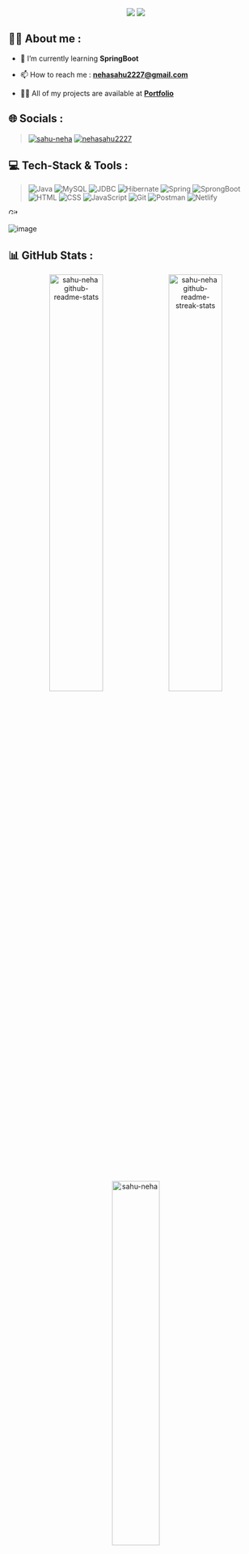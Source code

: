 <p align="center">
  <img src="https://readme-typing-svg.demolab.com/?lines=Hi+👋+from+Neha!;Java+Developer+From+India&font=Fira%20Code&center=true&width=700&height=50&weight=700&size=25&duration=2000&pause=2000">
  <img src="https://user-images.githubusercontent.com/73097560/115834477-dbab4500-a447-11eb-908a-139a6edaec5c.gif">
</p> 

## 👨‍💻 About me :

- 🌱 I’m currently learning **SpringBoot**

- 📫 How to reach me : **nehasahu2227@gmail.com**

- 👨‍💻 All of my projects are available at **[Portfolio](https://sahu-neha.github.io/)**

## 🌐 Socials :

<!-- ><a href="http://www.linkedin.com/in/sahu-neha" target="blank"><img align="center" src="https://cdn.jsdelivr.net/npm/simple-icons@3.0.1/icons/linkedin.svg" alt="sahu-neha" height="30" width="40" /></a>
<a href="https://www.hackerrank.com/nehasahu2227" target="blank"><img align="center" src="https://cdn.jsdelivr.net/npm/simple-icons@3.0.1/icons/hackerrank.svg" alt="nehasahu2227" height="30" width="40" /></a> -->

> <a href="http://www.linkedin.com/in/sahu-neha" target="blank"><img align="center" src="https://img.shields.io/badge/linkedin-0a0c10?style=for-the-badge&logo=linkedin&logoColor=white" alt="sahu-neha"/></a>
<a href="https://www.hackerrank.com/nehasahu2227" target="blank"><img align="center" src="https://img.shields.io/badge/hackerrank-0a0c10?style=for-the-badge&logo=hackerrank&logoColor=white" alt="nehasahu2227"/></a>


## 💻 Tech-Stack & Tools :

>![Java](https://img.shields.io/badge/java-0a0c10?style=for-the-badge&logo=java&logoColor=white) 
![MySQL](https://img.shields.io/badge/mysql-0a0c10?style=for-the-badge&logo=java&logoColor=white)
![JDBC](https://img.shields.io/badge/jdbc-0a0c10?style=for-the-badge&logo=java&logoColor=white)
![Hibernate](https://img.shields.io/badge/hibernate-0a0c10?style=for-the-badge&logo=java&logoColor=white)
![Spring](https://img.shields.io/badge/spring-0a0c10?style=for-the-badge&logo=java&logoColor=white)
![SprongBoot](https://img.shields.io/badge/springboot-0a0c10?style=for-the-badge&logo=java&logoColor=white)
![HTML](https://img.shields.io/badge/html5-0a0c10.svg?style=for-the-badge&logo=html5&logoColor=white) 
![CSS](https://img.shields.io/badge/css3-0a0c10.svg?style=for-the-badge&logo=css3&logoColor=white)
![JavaScript](https://img.shields.io/badge/javascript-0a0c10.svg?style=for-the-badge&logo=javascript&logoColor=%23F7DF1E)
![Git](https://img.shields.io/badge/git-0a0c10?style=for-the-badge&logo=git&logoColor=white) 
![Postman](https://img.shields.io/badge/postman-0a0c10?style=for-the-badge&logo=postman&logoColor=white) 
![Netlify](https://img.shields.io/badge/netlify-0a0c10?style=for-the-badge&logo=netlify&logoColor=white)

<img align="left" src="https://media.giphy.com/media/W5eoZHPpUx9sapR0eu/giphy.gif" width="100%" height="10px" alt="Git" />
<br>

<!-- ![image](https://github.com/sahu-neha/sahu-neha/assets/109987397/2a0d8608-c278-437c-b69f-d4002fcff218) -->
![image](https://github.com/sahu-neha/sahu-neha/assets/109987397/c03e51b5-c06c-4bff-993c-441c5ca65585)


<!--  ## 📜 Projects :

| S.No. | Project | Tech-Stack |  Collaborative | Role | Span (Days) | Clone of |
|:--:| :----------------------------: | :----------------------------------------------:|:--------:|:---------:|:-----:|:----------------:|
| 1 |  [Digital Bazaar](https://digital-bazaar.netlify.app/)| HTML, CSS and JavaScript | `Yes`|  Team member| 5 |[JioMart](https://www.jiomart.com/)|
| 2 |  [ManageGeeks](https://heartfelt-belekoy-7286f4.netlify.app/)| HTML, CSS and JavaScript| `No` | Individual|   5 |[Wrike](https://www.wrike.com/main/)|       -->


## 📊 GitHub Stats :

<div align="center">
<a href="https://github.com/sahu-neha?tab=repositories"><img src="https://github-readme-stats.vercel.app/api?username=sahu-neha&theme=gotham&show_icons=true&count_private=true&hide_border=true"  width="46%" alt="sahu-neha github-readme-stats"/></a>
<a href="https://github.com/sahu-neha?tab=stars"><img src="https://github-readme-streak-stats.herokuapp.com/?user=sahu-neha&theme=gotham&hide_border=true"  width="46%" alt="sahu-neha github-readme-streak-stats"/></a>
<a href="#"><img src="https://github-readme-stats.vercel.app/api/top-langs/?username=sahu-neha&theme=gotham&hide_border=true&langs_count=6&count_private=true&layout=compact" alt="sahu-neha" width="43%" align="center"></a> 
</div>

</br>
<p align="center"> <img src="https://komarev.com/ghpvc/?username=sahu-neha&label=Profile%20views&color=0e75b6&style=flat" alt="sahu-neha" /> </p>

<img src="https://user-images.githubusercontent.com/73097560/115834477-dbab4500-a447-11eb-908a-139a6edaec5c.gif"> 

<p align="center"> <img src="https://readme-typing-svg.demolab.com/?lines=Thank+you+for+visiting!+😊&font=Fira%20Code&center=true&width=700&height=50&weight=600&size=18&duration=2000&pause=2000"> </p>




